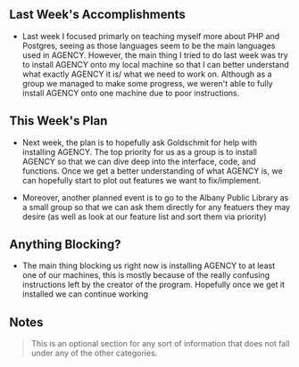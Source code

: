 ## Last Week's Accomplishments

 - Last week I focused primarly on teaching myself more about PHP and Postgres, seeing as those languages seem to be the main languages used in AGENCY. However, the main thing I tried to do last week was try to install AGENCY onto my local machine so that I can better understand what exactly AGENCY it is/ what we need to work on. Although as a group we managed to make some progress, we weren't able to fully install AGENCY onto one machine due to poor instructions.

## This Week's Plan

 - Next week, the plan is to hopefully ask Goldschmit for help with installing AGENCY. The top priority for us as a group is to install AGENCY so that we can dive deep into the interface, code, and functions. Once we get a better understanding of what AGENCY is, we can hopefully start to plot out features we want to fix/implement. 

 - Moreover, another planned event is to go to the Albany Public Library as a small group so that we can ask them directly for any featuers they may desire (as well as look at our feature list and sort them via priority)

## Anything Blocking?

- The main thing blocking us right now is installing AGENCY to at least one of our machines, this is mostly because of the really confusing instructions left by the creator of the program. Hopefully once we get it installed we can continue working

## Notes

> This is an optional section for any sort of information that does not fall under any of the other categories.
